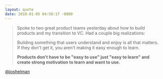 ```yaml
---
layout: quote
date: 2018-01-05 04:58:17 -0800
---
```


> Spoke to two great product teams yesterday about how to build products and my transition to VC. Had a couple big realizations:
>
> Building something that users understand and enjoy is all that matters. If they don't get it, you aren't making it easy enough to learn.
>
> **Products don't have to be "easy to use" just "easy to learn" and create strong motivation to learn and want to use.**

[@joshelman](https://twitter.com/joshelman/status/766663584159903745)
